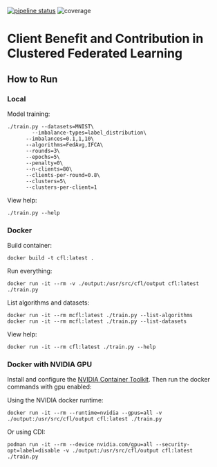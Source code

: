 [![pipeline status](https://gitlab.com/bowerick/masterthesis-clustered-fl/badges/main/pipeline.svg)](https://gitlab.com/bowerick/masterthesis-clustered-fl/-/commits/main) ![coverage](https://gitlab.com/bowerick/masterthesis-clustered-fl/badges/main/coverage.svg?job=test)

# Client Benefit and Contribution in Clustered Federated Learning
## How to Run
### Local
Model training:
```shell
./train.py --datasets=MNIST\
        --imbalance-types=label_distribution\
      --imbalances=0.1,1,10\
      --algorithms=FedAvg,IFCA\
      --rounds=3\
      --epochs=5\
      --penalty=0\
      --n-clients=80\
      --clients-per-round=0.8\
      --clusters=5\
      --clusters-per-client=1
```

View help:
```shell
./train.py --help
```

### Docker
Build container:
```shell
docker build -t cfl:latest .
```

Run everything:
```shell
docker run -it --rm -v ./output:/usr/src/cfl/output cfl:latest ./train.py
```

List algorithms and datasets:
```shell
docker run -it --rm mcfl:latest ./train.py --list-algorithms
docker run -it --rm mcfl:latest ./train.py --list-datasets
```

View help:
```shell
docker run -it --rm cfl:latest ./train.py --help
```

### Docker with NVIDIA GPU
Install and configure the [NVIDIA Container Toolkit](https://docs.nvidia.com/datacenter/cloud-native/container-toolkit/latest/install-guide.html).
Then run the docker commands with gpu enabled:

Using the NVIDIA docker runtime:
```shell
docker run -it --rm --runtime=nvidia --gpus=all -v ./output:/usr/src/cfl/output cfl:latest ./train.py
```

Or using CDI:
```shell
podman run -it --rm --device nvidia.com/gpu=all --security-opt=label=disable -v ./output:/usr/src/cfl/output cfl:latest ./train.py
```
